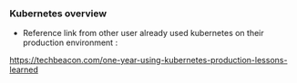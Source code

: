 
### Kubernetes overview


* Reference link from other user already used kubernetes on their production environment :


https://techbeacon.com/one-year-using-kubernetes-production-lessons-learned

